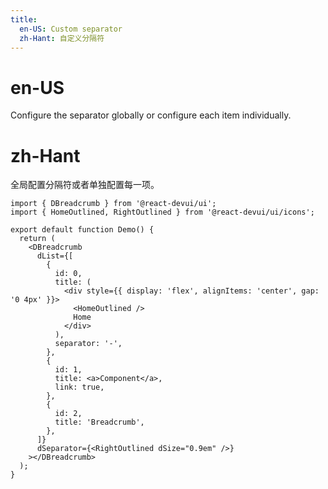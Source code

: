 ```yaml
---
title:
  en-US: Custom separator
  zh-Hant: 自定义分隔符
---
```


# en-US

Configure the separator globally or configure each item individually.

# zh-Hant

全局配置分隔符或者单独配置每一项。

```tsx
import { DBreadcrumb } from '@react-devui/ui';
import { HomeOutlined, RightOutlined } from '@react-devui/ui/icons';

export default function Demo() {
  return (
    <DBreadcrumb
      dList={[
        {
          id: 0,
          title: (
            <div style={{ display: 'flex', alignItems: 'center', gap: '0 4px' }}>
              <HomeOutlined />
              Home
            </div>
          ),
          separator: '-',
        },
        {
          id: 1,
          title: <a>Component</a>,
          link: true,
        },
        {
          id: 2,
          title: 'Breadcrumb',
        },
      ]}
      dSeparator={<RightOutlined dSize="0.9em" />}
    ></DBreadcrumb>
  );
}
```
